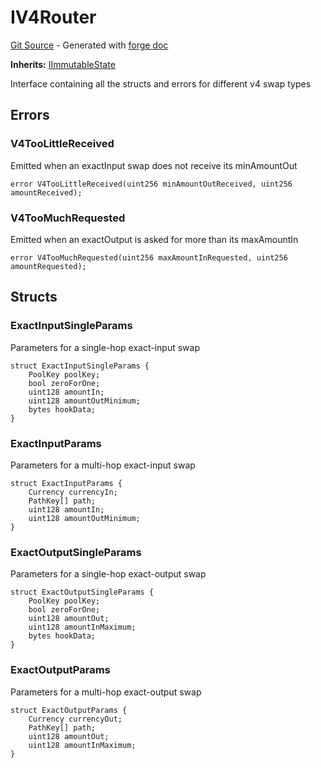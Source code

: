 # IV4Router
[Git Source](https://github.com/uniswap/v4-periphery/blob/3f295d8435e4f776ea2daeb96ce1bc6d63f33fc7/src/interfaces/IV4Router.sol) - Generated with [forge doc](https://book.getfoundry.sh/reference/forge/forge-doc)

**Inherits:**
[IImmutableState](contracts/v4/reference/periphery/interfaces/IImmutableState.md)

Interface containing all the structs and errors for different v4 swap types


## Errors
### V4TooLittleReceived
Emitted when an exactInput swap does not receive its minAmountOut


```solidity
error V4TooLittleReceived(uint256 minAmountOutReceived, uint256 amountReceived);
```

### V4TooMuchRequested
Emitted when an exactOutput is asked for more than its maxAmountIn


```solidity
error V4TooMuchRequested(uint256 maxAmountInRequested, uint256 amountRequested);
```

## Structs
### ExactInputSingleParams
Parameters for a single-hop exact-input swap


```solidity
struct ExactInputSingleParams {
    PoolKey poolKey;
    bool zeroForOne;
    uint128 amountIn;
    uint128 amountOutMinimum;
    bytes hookData;
}
```

### ExactInputParams
Parameters for a multi-hop exact-input swap


```solidity
struct ExactInputParams {
    Currency currencyIn;
    PathKey[] path;
    uint128 amountIn;
    uint128 amountOutMinimum;
}
```

### ExactOutputSingleParams
Parameters for a single-hop exact-output swap


```solidity
struct ExactOutputSingleParams {
    PoolKey poolKey;
    bool zeroForOne;
    uint128 amountOut;
    uint128 amountInMaximum;
    bytes hookData;
}
```

### ExactOutputParams
Parameters for a multi-hop exact-output swap


```solidity
struct ExactOutputParams {
    Currency currencyOut;
    PathKey[] path;
    uint128 amountOut;
    uint128 amountInMaximum;
}
```

